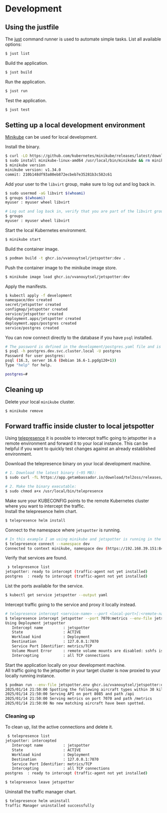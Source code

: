 # Development

## Using the justfile

The [just](https://github.com/casey/just) command runner is used to automate simple tasks.
List all available options:

```bash
$ just list
```

Build the application.

```bash
$ just build
```

Run the application.

```bash
$ just run
```

Test the application.

```bash
$ just test
```
## Setting up a local development environment

[Minikube](https://minikube.sigs.k8s.io/docs) can be used for local development.

Install the binary.

```bash
$ curl -LO https://github.com/kubernetes/minikube/releases/latest/download/minikube-linux-amd64
$ sudo install minikube-linux-amd64 /usr/local/bin/minikube && rm minikube-linux-amd64
$ minikube version  
minikube version: v1.34.0
commit: 210b148df93a80eb872ecbeb7e35281b3c582c61
```

Add your user to the `libvirt` group, make sure to log out and log back in.

```bash
$ sudo usermod -aG libvirt $(whoami)
$ groups $(whoami)  
myuser : myuser wheel libvirt

# Log out and log back in, verify that you are part of the libvirt group.
$ groups
myuser : myuser wheel libvirt
 ```

Start the local Kubernetes environment.

```bash
$ minikube start
```

Build the container image.

```bash
$ podman build -t ghcr.io/vvanouytsel/jetspotter:dev .
```

Push the container image to the minikube image store.

```bash
$ minikube image load ghcr.io/vvanouytsel/jetspotter:dev
```

Apply the manifests.

```bash
$ kubectl apply -f development
namespace/dev created
secret/jetspotter created
configmap/jetspotter created
service/jetspotter created
deployment.apps/jetspotter created
deployment.apps/postgres created
service/postgres created
```

You can now connect directly to the database if you have `psql` installed.

```bash
# The password is defined in the development/postgres.yaml file and is 'dev' by default.
$ psql -h postgres.dev.svc.cluster.local -U postgres
Password for user postgres: 
psql (16.3, server 16.6 (Debian 16.6-1.pgdg120+1))
Type "help" for help.

postgres=# 
```

## Cleaning up

Delete your local `minikube` cluster.

```
$ minikube remove
```

## Forward traffic inside cluster to local jetspotter

Using [telepresence](https://www.telepresence.io) it is possble to intercept traffic going to jetspotter in a remote environment and forward it to your local instance. This can be helpful if you want to quickly test changes against an already established environment.

Download the telepresence binary on your local development machine.

```bash
# 1. Download the latest binary (~95 MB):
$ sudo curl -fL https://app.getambassador.io/download/tel2oss/releases/download/v2.21.1/telepresence-linux-amd64 -o /usr/local/bin/telepresence

# 2. Make the binary executable:
$ sudo chmod a+x /usr/local/bin/telepresence
```

Make sure your KUBECONFIG points to the remote Kubernetes cluster where you want to intercept the traffic.  
Install the telepresence helm chart.

```bash
$ telepresence helm install
```

Connect to the namespace where `jetspotter` is running.

```bash
# In this example I am using minikube and jetspotter is running in the 'dev' namespace
$ telepresence connect --namespace dev
Connected to context minikube, namespace dev (https://192.168.39.151:8443)
```

Verify that services are found.

```bash
 ❯ telepresence list
jetspotter: ready to intercept (traffic-agent not yet installed)
postgres  : ready to intercept (traffic-agent not yet installed)
```

List the ports available for the service.

```bash
$ kubectl get service jetspotter --output yaml
```

Intercept traffic going to the service and proxy it locally instead.

```bash
# telepresence intercept <service-name> --port <local-port>[:<remote-named-port>] --env-file <path-to-env-file>
$ telepresence intercept jetspotter --port 7070:metrics --env-file jetspotter.env
Using Deployment jetspotter
   Intercept name         : jetspotter
   State                  : ACTIVE
   Workload kind          : Deployment
   Destination            : 127.0.0.1:7070
   Service Port Identifier: metrics/TCP
   Volume Mount Error     : remote volume mounts are disabled: sshfs is not installed on your local machine
   Intercepting           : all TCP connections
```

Start the application locally on your development machine.  
All traffic going to the jetspotter in your target cluster is now proxied to your locally running instance.

```bash
$ podman run --env-file jetspotter.env ghcr.io/vvanouytsel/jetspotter:dev
2025/01/14 21:50:00 Spotting the following aircraft types within 30 kilometers: [ALL]
2025/01/14 21:50:00 Serving API on port 8085 and path /api
2025/01/14 21:50:00 Serving metrics on port 7070 and path /metrics
2025/01/14 21:50:00 No new matching aircraft have been spotted.
```

### Cleaning up

To clean up, list the active connections and delete it.

```bash
 $ telepresence list
jetspotter: intercepted
   Intercept name         : jetspotter
   State                  : ACTIVE
   Workload kind          : Deployment
   Destination            : 127.0.0.1:7070
   Service Port Identifier: metrics/TCP
   Intercepting           : all TCP connections
postgres  : ready to intercept (traffic-agent not yet installed)

$ telepresence leave jetspotter
```

Uninstall the traffic manager chart.

```bash
$ telepresence helm uninstall
Traffic Manager uninstalled successfully
```
